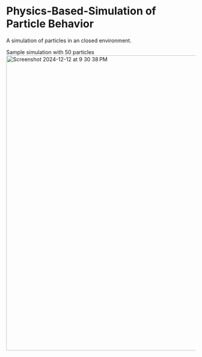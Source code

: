 # Physics-Based-Simulation of Particle Behavior
A simulation of particles in an closed environment. 






Sample simulation with 50 particles
<img width="786" alt="Screenshot 2024-12-12 at 9 30 38 PM" src="https://github.com/user-attachments/assets/7eedbbaf-519f-4dae-8a80-6c219502fffb" />

